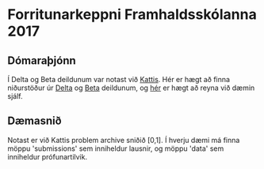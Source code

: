 # Forritunarkeppni Framhaldsskólanna 2017

## Dómaraþjónn

Í Delta og Beta deildunum var notast við [Kattis](http://www.kattis.com/). Hér er hægt að finna niðurstöður úr [Delta](https://iceland-delta17.kattis.com/) og [Beta](https://iceland-beta17.kattis.com/) deildunum, og [hér](https://iceland.kattis.com/) er hægt að reyna við dæmin sjálf.

## Dæmasnið

Notast er við Kattis problem archive sniðið [0,1]. Í hverju dæmi má finna möppu 'submissions'
sem inniheldur lausnir, og möppu 'data' sem inniheldur prófunartilvik.

[0]: http://problemarchive.org/
[1]: https://github.com/Kattis/problemtools

